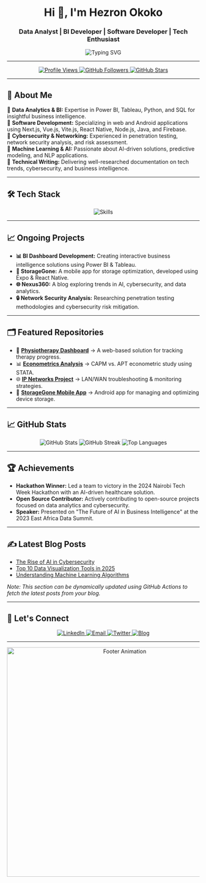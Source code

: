 <h1 align="center">Hi 👋, I'm Hezron Okoko</h1>
<h3 align="center"> Data Analyst | BI Developer | Software Developer | Tech Enthusiast </h3>

<p align="center">
  <img src="https://readme-typing-svg.demolab.com?font=Fira+Code&weight=500&size=24&pause=1000&color=0A9EEB&center=true&width=800&lines=Transforming+Data+Into+Business+Intelligence;Building+Scalable+Software+Solutions;Exploring+Tech%2C+Data%2C+AI%2C+and+Cybersecurity" alt="Typing SVG" />
</p>

---

<p align="center">
  <a href="https://github.com/HefaCom">
    <img src="https://komarev.com/ghpvc/?username=HefaCom&style=for-the-badge&color=brightgreen" alt="Profile Views" />
  </a>
  <a href="https://github.com/HefaCom?tab=followers">
    <img src="https://img.shields.io/github/followers/HefaCom?style=for-the-badge&color=blue" alt="GitHub Followers" />
  </a>
  <a href="https://github.com/HefaCom?tab=repositories">
    <img src="https://img.shields.io/github/stars/HefaCom?style=for-the-badge&color=yellow" alt="GitHub Stars" />
  </a>
</p>

---

## 🚀 About Me  
🔹 **Data Analytics & BI:** Expertise in Power BI, Tableau, Python, and SQL for insightful business intelligence.  
🔹 **Software Development:** Specializing in web and Android applications using Next.js, Vue.js, Vite.js, React Native, Node.js, Java, and Firebase.  
🔹 **Cybersecurity & Networking:** Experienced in penetration testing, network security analysis, and risk assessment.  
🔹 **Machine Learning & AI:** Passionate about AI-driven solutions, predictive modeling, and NLP applications.  
🔹 **Technical Writing:** Delivering well-researched documentation on tech trends, cybersecurity, and business intelligence.  

---

## 🛠 Tech Stack  
<p align="center">
  <img src="https://skillicons.dev/icons?i=python,java,androidstudio,html,css,js,react,nextjs,vuejs,vitejs,nodejs,flask,sql,mysql,postgresql,firebase,tableau,powerbi,figma,git,github,docker" alt="Skills" />
</p>

---

## 📈 Ongoing Projects  
- **📊 BI Dashboard Development:** Creating interactive business intelligence solutions using Power BI & Tableau.  
- **📱 StorageGone:** A mobile app for storage optimization, developed using Expo & React Native.  
- **🌐 Nexus360:** A blog exploring trends in AI, cybersecurity, and data analytics.  
- **🔒 Network Security Analysis:** Researching penetration testing methodologies and cybersecurity risk mitigation.  

---

## 🗂️ Featured Repositories  
- 🏥 **[Physiotherapy Dashboard](https://github.com/HefaCom/physiotherapy-dashboard)** → A web-based solution for tracking therapy progress.  
- 📊 **[Econometrics Analysis](https://github.com/HefaCom/econometrics-analysis)** → CAPM vs. APT econometric study using STATA.  
- 🌐 **[IP Networks Project](https://github.com/HefaCom/ip-networks-project)** → LAN/WAN troubleshooting & monitoring strategies.  
- 📱 **[StorageGone Mobile App](https://github.com/HefaCom/storagegone)** → Android app for managing and optimizing device storage.  

---

## 📈 GitHub Stats  
<p align="center">
  <img src="https://github-readme-stats.vercel.app/api?username=HefaCom&show_icons=true&hide=issues&theme=radical" alt="GitHub Stats" />
  <img src="https://github-readme-streak-stats.herokuapp.com/?user=HefaCom&theme=radical" alt="GitHub Streak" />
  <img src="https://github-readme-stats.vercel.app/api/top-langs/?username=HefaCom&layout=compact&theme=radical" alt="Top Languages" />
</p>

---

## 🏆 Achievements  
- **Hackathon Winner:** Led a team to victory in the 2024 Nairobi Tech Week Hackathon with an AI-driven healthcare solution.  
- **Open Source Contributor:** Actively contributing to open-source projects focused on data analytics and cybersecurity.  
- **Speaker:** Presented on "The Future of AI in Business Intelligence" at the 2023 East Africa Data Summit.  

---

## ✍️ Latest Blog Posts  
<!-- BLOG-POST-LIST:START -->  
- [The Rise of AI in Cybersecurity](https://nexus360.com/ai-cybersecurity)  
- [Top 10 Data Visualization Tools in 2025](https://nexus360.com/data-visualization-tools-2025)  
- [Understanding Machine Learning Algorithms](https://nexus360.com/machine-learning-algorithms)  
<!-- BLOG-POST-LIST:END -->  

*Note: This section can be dynamically updated using GitHub Actions to fetch the latest posts from your blog.*

---

## 🤝 Let's Connect  
<p align="center">
  <a href="https://linkedin.com/in/hezron-okoko" target="_blank">
    <img src="https://img.shields.io/badge/LinkedIn-0077B5?style=for-the-badge&logo=linkedin&logoColor=white" alt="LinkedIn" />
  </a>
  <a href="mailto:okokohhezron254@gmail.com" target="_blank">
    <img src="https://img.shields.io/badge/Email-D14836?style=for-the-badge&logo=gmail&logoColor=white" alt="Email" />
  </a>
  <a href="https://twitter.com/_hezron__" target="_blank">
    <img src="https://img.shields.io/badge/Twitter-1DA1F2?style=for-the-badge&logo=twitter&logoColor=white" alt="Twitter" />
  </a>
  <a href="https://nexus360.com" target="_blank">
    <img src="https://img.shields.io/badge/Blog-FF5722?style=for-the-badge&logo=blogger&logoColor=white" alt="Blog" />
  </a>
</p>

---

<p align="center">
  <img src="https://github.com/HefaCom/HefaCom/raw/main/assets/footer-animation.gif" alt="Footer Animation" width="600" />
</p>
